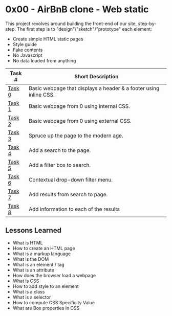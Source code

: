  # 0x00 - AirBnB clone - Web static

This project revolves around building the front-end of our site, step-by-step. The first step is to "design"/"sketch"/"prototype" each element:
* Create simple HTML static pages
* Style guide
* Fake contents
* No Javascript
* No data loaded from anything

Task # | Short Description
-------|------------
[Task 0](0-index.html) | Basic webpage that displays a header & a footer using inline CSS.
[Task 1](1-index.html) | Basic webpage from 0 using internal CSS.
[Task 2](2-index.html) | Basic webpage from 0 using external CSS.
[Task 3](3-index.html) | Spruce up the page to the modern age.
[Task 4](4-index.html) | Add a search to the page.
[Task 5](5-index.html) | Add a filter box to search.
[Task 6](6-index.html) | Contextual drop-down filter menu.
[Task 7](7-index.html) | Add results from search to page.
[Task 8](8-index.html) | Add information to each of the results

 ## Lessons Learned
* What is HTML
* How to create an HTML page
* What is a markup language
* What is the DOM
* What is an element / tag
* What is an attribute
* How does the browser load a webpage
* What is CSS
* How to add style to an element
* What is a class
* What is a selector
* How to compute CSS Specificity Value
* What are Box properties in CSS
